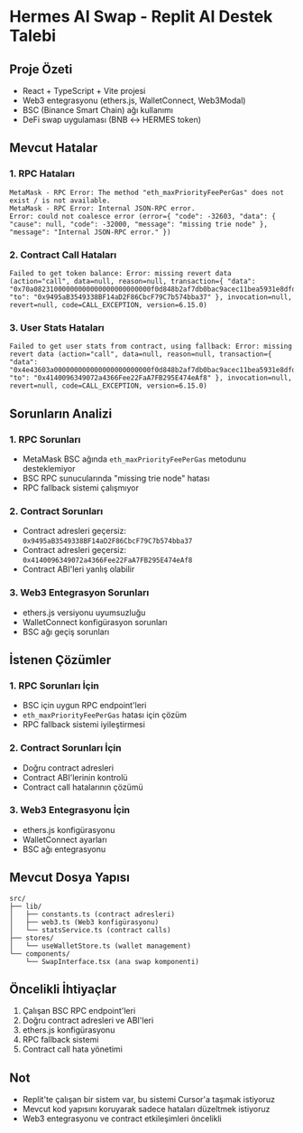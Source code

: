 # Hermes AI Swap - Replit AI Destek Talebi

## Proje Özeti

- React + TypeScript + Vite projesi
- Web3 entegrasyonu (ethers.js, WalletConnect, Web3Modal)
- BSC (Binance Smart Chain) ağı kullanımı
- DeFi swap uygulaması (BNB ↔ HERMES token)

## Mevcut Hatalar

### 1. RPC Hataları

```
MetaMask - RPC Error: The method "eth_maxPriorityFeePerGas" does not exist / is not available.
MetaMask - RPC Error: Internal JSON-RPC error.
Error: could not coalesce error (error={ "code": -32603, "data": { "cause": null, "code": -32000, "message": "missing trie node" }, "message": "Internal JSON-RPC error." })
```

### 2. Contract Call Hataları

```
Failed to get token balance: Error: missing revert data (action="call", data=null, reason=null, transaction={ "data": "0x70a08231000000000000000000000000f0d848b2af7db0bac9acec11bea5931e8dfd1327", "to": "0x9495aB3549338BF14aD2F86CbcF79C7b574bba37" }, invocation=null, revert=null, code=CALL_EXCEPTION, version=6.15.0)
```

### 3. User Stats Hataları

```
Failed to get user stats from contract, using fallback: Error: missing revert data (action="call", data=null, reason=null, transaction={ "data": "0x4e43603a000000000000000000000000f0d848b2af7db0bac9acec11bea5931e8dfd1327", "to": "0x4140096349072a4366Fee22FaA7FB295E474eAf8" }, invocation=null, revert=null, code=CALL_EXCEPTION, version=6.15.0)
```

## Sorunların Analizi

### 1. RPC Sorunları

- MetaMask BSC ağında `eth_maxPriorityFeePerGas` metodunu desteklemiyor
- BSC RPC sunucularında "missing trie node" hatası
- RPC fallback sistemi çalışmıyor

### 2. Contract Sorunları

- Contract adresleri geçersiz: `0x9495aB3549338BF14aD2F86CbcF79C7b574bba37`
- Contract adresleri geçersiz: `0x4140096349072a4366Fee22FaA7FB295E474eAf8`
- Contract ABI'leri yanlış olabilir

### 3. Web3 Entegrasyon Sorunları

- ethers.js versiyonu uyumsuzluğu
- WalletConnect konfigürasyon sorunları
- BSC ağı geçiş sorunları

## İstenen Çözümler

### 1. RPC Sorunları İçin

- BSC için uygun RPC endpoint'leri
- `eth_maxPriorityFeePerGas` hatası için çözüm
- RPC fallback sistemi iyileştirmesi

### 2. Contract Sorunları İçin

- Doğru contract adresleri
- Contract ABI'lerinin kontrolü
- Contract call hatalarının çözümü

### 3. Web3 Entegrasyonu İçin

- ethers.js konfigürasyonu
- WalletConnect ayarları
- BSC ağı entegrasyonu

## Mevcut Dosya Yapısı

```
src/
├── lib/
│   ├── constants.ts (contract adresleri)
│   ├── web3.ts (Web3 konfigürasyonu)
│   └── statsService.ts (contract calls)
├── stores/
│   └── useWalletStore.ts (wallet management)
└── components/
    └── SwapInterface.tsx (ana swap komponenti)
```

## Öncelikli İhtiyaçlar

1. Çalışan BSC RPC endpoint'leri
2. Doğru contract adresleri ve ABI'leri
3. ethers.js konfigürasyonu
4. RPC fallback sistemi
5. Contract call hata yönetimi

## Not

- Replit'te çalışan bir sistem var, bu sistemi Cursor'a taşımak istiyoruz
- Mevcut kod yapısını koruyarak sadece hataları düzeltmek istiyoruz
- Web3 entegrasyonu ve contract etkileşimleri öncelikli
